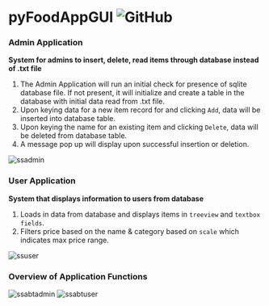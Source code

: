 # pyFoodAppGUI <img alt="GitHub" src="https://img.shields.io/github/license/pewcodes/pyFoodAppGUI.svg">

### Admin Application
**System for admins to insert, delete, read items through database instead of .txt file**

1. The Admin Application will run an initial check for presence of sqlite database file. If not present, it will initialize and create a table in the database with initial data read from .txt file. 
2. Upon keying data for a new item record for and clicking `Add`, data will be inserted into database table.
3. Upon keying the name for an existing item and clicking `Delete`, data will be deleted from database table.
4. A message pop up will display upon successful insertion or deletion.

![ssadmin](https://user-images.githubusercontent.com/33170550/53583167-f8c39080-3bbb-11e9-9526-3a0f5e615836.png)

### User Application
**System that displays information to users from database**

1. Loads in data from database and displays items in `treeview` and `textbox fields`. 
2. Filters price based on the name & category based on `scale` which indicates max price range.

![ssuser](https://user-images.githubusercontent.com/33170550/53584082-cfa3ff80-3bbd-11e9-8ad0-689db554ace7.png)

### Overview of Application Functions

![ssabtadmin](https://user-images.githubusercontent.com/33170550/53583164-f82afa00-3bbb-11e9-8138-7133ffdbe69c.png)
![ssabtuser](https://user-images.githubusercontent.com/33170550/53583165-f82afa00-3bbb-11e9-8786-a650b033bcb5.png)
